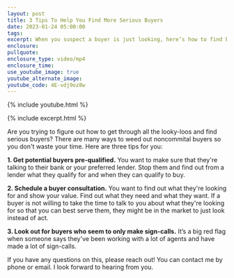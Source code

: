 ```yaml
---
layout: post
title: 3 Tips To Help You Find More Serious Buyers
date: 2023-01-24 05:00:00
tags:
excerpt: When you suspect a buyer is just looking, here’s how to find better.
enclosure:
pullquote:
enclosure_type: video/mp4
enclosure_time:
use_youtube_image: true
youtube_alternate_image:
youtube_code: 4E-vdj9oz8w
---
```

{% include youtube.html %}

{% include excerpt.html %}

Are you trying to figure out how to get through all the looky-loos and find serious buyers? There are many ways to weed out noncommital buyers so you don't waste your time. Here are three tips for you:&nbsp;

**1\. Get potential buyers pre-qualified.** You want to make sure that they're talking to their bank or your preferred lender. Stop them and find out from a lender what they qualify for and when they can qualify to buy.&nbsp;

**2\. Schedule a buyer consultation.** You want to find out what they're looking for and show your value. Find out what they need and what they want. If a buyer is not willing to take the time to talk to you about what they're looking for so that you can best serve them, they might be in the market to just look instead of act.&nbsp;

**3\. Look out for buyers who seem to only make sign-calls.** It’s a big red flag when someone says they've been working with a lot of agents and have made a lot of sign-calls.&nbsp;

If you have any questions on this, please reach out! You can contact me by phone or email. I look forward to hearing from you.
